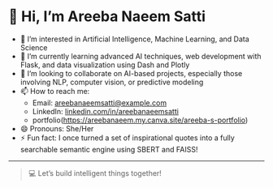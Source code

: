 # 👋 Hi, I’m Areeba Naeem Satti

- 👀 I’m interested in Artificial Intelligence, Machine Learning, and Data Science  
- 🌱 I’m currently learning advanced AI techniques, web development with Flask, and data visualization using Dash and Plotly  
- 💞️ I’m looking to collaborate on AI-based projects, especially those involving NLP, computer vision, or predictive modeling  
- 📫 How to reach me:  
  - Email: areebanaeemsatti@example.com  
  - LinkedIn: [linkedin.com/in/areebanaeemsatti](https://linkedin.com/in/areebanaeemsatti)
  - portfolio(https://areebanaeem.my.canva.site/areeba-s-portfolio)
- 😄 Pronouns: She/Her  
- ⚡ Fun fact: I once turned a set of inspirational quotes into a fully searchable semantic engine using SBERT and FAISS!

---

> 💻 Let’s build intelligent things together!

<!---
Areebanaeemsatti/Areebanaeemsatti is a ✨ special ✨ repository because its `README.md` (this file) appears on your GitHub profile.
You can click the Preview link to take a look at your changes.
--->
